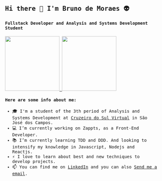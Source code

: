 <samp>
  
## Hi there :punch: I'm Bruno de Moraes :alien:

#### Fullstack Developer and Analysis and Systems Development Student

<a href="https://github.com/brunomrosa">
  <img height="180em" src="https://github-readme-stats.vercel.app/api?username=brunomrosa&show_icons=true&theme=radical&count_private=true" />
  <img height="180em" src="https://github-readme-stats.vercel.app/api/top-langs/?username=brunomrosa&layout=compact&theme=radical&count_private=true" />
</a>

#### Here are some info about me: 

- 🎓 I'm a student of the 3th period of Analysis and Systems Development at [Cruzeiro do Sul Virtual](https://www.cruzeirodosulvirtual.com.br/) in São José dos Campos.
- 💻 I’m currently working on Zappts, as a Front-End Developer.
- 📚 I’m currently learning TDD and DDD. And looking to intensify my knowledge in Javascript, Nodejs and Reactjs. 
- :zap: I love to learn about best and new techniques to develop projects.
- 📫 You can find me on [LinkedIn](https://www.linkedin.com/in/bruno-de-moraes-rosa-1a2b2b189/) and you can also [Send me a email](mailto:brunomoraes52569@gmail.com).

